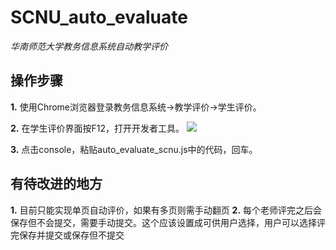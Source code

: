 # SCNU_auto_evaluate
*华南师范大学教务信息系统自动教学评价*

## 操作步骤
**1.** 使用Chrome浏览器登录教务信息系统->教学评价->学生评价。

**2.** 在学生评价界面按F12，打开开发者工具。
![](开发者工具.png)

**3.** 点击console，粘贴auto_evaluate_scnu.js中的代码，回车。

## 有待改进的地方
**1.** 目前只能实现单页自动评价，如果有多页则需手动翻页
**2.** 每个老师评完之后会保存但不会提交，需要手动提交。这个应该设置成可供用户选择，用户可以选择评完保存并提交或保存但不提交


